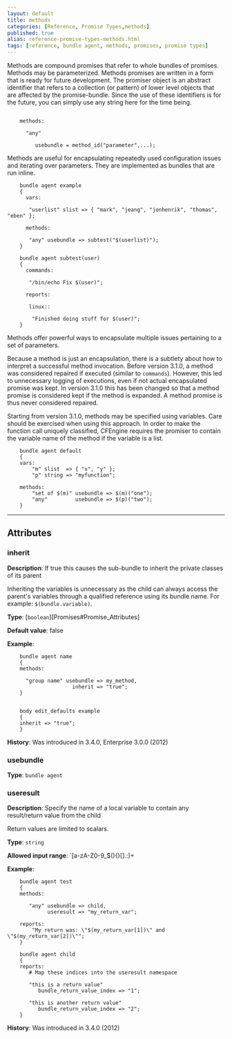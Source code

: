 ```yaml
---
layout: default
title: methods
categories: [Reference, Promise Types,methods]
published: true
alias: reference-promise-types-methods.html
tags: [reference, bundle agent, methods, promises, promise types]
---
```


Methods are compound promises that refer to whole bundles of promises.
Methods may be parameterized. Methods promises are written in a form
that is ready for future development. The promiser object is an abstract
identifier that refers to a collection (or pattern) of lower level
objects that are affected by the promise-bundle. Since the use of these
identifiers is for the future, you can simply use any string here for
the time being.

```cf3

    methods:

      "any"

         usebundle = method_id("parameter",...);

```

Methods are useful for encapsulating repeatedly used configuration issues and 
iterating over parameters. They are implemented as bundles that are run 
inline.

```cf3
    bundle agent example
    {
      vars:

       "userlist" slist => { "mark", "jeang", "jonhenrik", "thomas", "eben" };

      methods:

       "any" usebundle => subtest("$(userlist)");
    }

    bundle agent subtest(user)
    {
      commands:

       "/bin/echo Fix $(user)";

      reports:

       linux::

        "Finished doing stuff for $(user)";
    }
```

Methods offer powerful ways to encapsulate multiple issues pertaining to
a set of parameters.

Because a method is just an encapsulation, there is a subtlety about how
to interpret a successful method invocation. Before version 3.1.0, a
method was considered repaired if executed (similar to `commands`).
However, this led to unnecessary logging of executions, even if not
actual encapsulated promise was kept. In version 3.1.0 this has been
changed so that a method promise is considered kept if the method is
expanded. A method promise is thus never considered repaired.

Starting from version 3.1.0, methods may be specified using variables.
Care should be exercised when using this approach. In order to make the
function call uniquely classified, CFEngine requires the promiser to
contain the variable name of the method if the variable is a list.

```cf3
    bundle agent default
    {
    vars:
        "m" slist  => { "x", "y" };
        "p" string => "myfunction";

    methods:
        "set of $(m)" usebundle => $(m)("one");
        "any"         usebundle => $(p)("two");
    }
```

***

## Attributes

### inherit

**Description**: If true this causes the sub-bundle to inherit the private
classes of its parent

Inheriting the variables is unnecessary as the child can always access the 
parent's variables through a qualified reference using its bundle name. For 
example: `$(bundle.variable)`.

**Type**: [`boolean`][Promises#Promise_Attributes]

**Default value**: false

**Example**:

```cf3
    bundle agent name
    {
    methods:

      "group name" usebundle => my_method,
                     inherit => "true";
    }


    body edit_defaults example
    {
    inherit => "true";
    }
```

**History**: Was introduced in 3.4.0, Enterprise 3.0.0 (2012)

### usebundle

**Type**: `bundle agent`

### useresult

**Description**: Specify the name of a local variable to contain any
result/return value from the child

Return values are limited to scalars.

**Type**: `string`

**Allowed input range**: `[a-zA-Z0-9_$(){}\[\].:]+

**Example**:

```cf3
    bundle agent test
    {
    methods:

       "any" usebundle => child,
             useresult => "my_return_var";

    reports:
        "My return was: \"$(my_return_var[1])\" and \"$(my_return_var[2])\""; 
    }

    bundle agent child
    {
    reports:
       # Map these indices into the useresult namespace

       "this is a return value"  
          bundle_return_value_index => "1";

       "this is another return value"  
          bundle_return_value_index => "2";
    }
```

**History**: Was introduced in 3.4.0 (2012)
